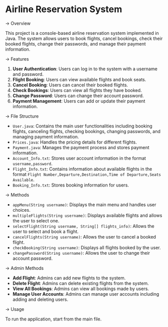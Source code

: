 # Airline Reservation System

-> Overview

This project is a console-based airline reservation system implemented in Java. The system allows users to book flights, cancel bookings, check their booked flights, change their passwords, and manage their payment information. 

-> Features

1. **User Authentication**: Users can log in to the system with a username and password.
2. **Flight Booking**: Users can view available flights and book seats.
3. **Cancel Booking**: Users can cancel their booked flights.
4. **Check Bookings**: Users can view all flights they have booked.
5. **Change Password**: Users can change their account password.
6. **Payment Management**: Users can add or update their payment information.

-> File Structure

- `User.java`: Contains the main user functionalities including booking flights, canceling flights, checking bookings, changing passwords, and managing payment information.
- `Prices.java`: Handles the pricing details for different flights.
- `Payment.java`: Manages the payment process and stores payment information.
- `Account_Info.txt`: Stores user account information in the format `username,password`.
- `Flight_Info.txt`: Contains information about available flights in the format `Flight Number,Departure,Destination,Time of Departure,Seats Available`.
- `Booking_Info.txt`: Stores booking information for users.


-> Methods

- `appMenu(String username)`: Displays the main menu and handles user choices.
- `multipleFlights(String username)`: Displays available flights and allows the user to select one.
- `selectFlight(String username, String[] flights_info)`: Allows the user to select and book a flight.
- `cancelFlights(String username)`: Allows the user to cancel a booked flight.
- `checkBooking(String username)`: Displays all flights booked by the user.
- `changePassword(String username)`: Allows the user to change their account password.

-> Admin Methods
- **Add Flight**: Admins can add new flights to the system.
- **Delete Flight**: Admins can delete existing flights from the system.
- **View All Bookings**: Admins can view all bookings made by users.
- **Manage User Accounts**: Admins can manage user accounts including adding and deleting users.

-> Usage

To run the application, start from the main file.

